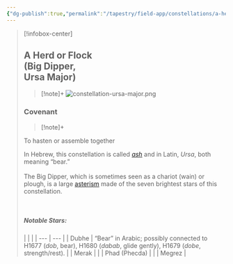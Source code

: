 ```yaml
---
{"dg-publish":true,"permalink":"/tapestry/field-app/constellations/a-herd-or-flock-big-dipper-ursa-major/","title":"A Herd or Flock (Big Dipper, Ursa Major)","tags":["covenants/constellations","mazzarot"],"dgHomeLink":true,"dgEnableSearch":true}
---
```


> [!infobox-center] 
> ## A Herd or Flock <br> (Big Dipper, <br>Ursa Major)
> > [!note]+
> ![constellation-ursa-major.png](/img/user/File%20Vault/Field%20App/constellation-ursa-major.png)
>  ### Covenant
>> [!note]+ 
>  <p class="note first">To hasten or assemble together</p>
><p class="note second"> In Hebrew, this constellation is called <a href="ash" data-href="ash" class="internal-link"><i>ash</i></a> and in Latin, <i>Ursa</i>, both meaning “bear.” 
><br><br>
>The Big Dipper, which is sometimes seen as a chariot (wain) or plough, is a large <a href="asterism" data-href="asterism" class="internal-link">asterism</a> made of the seven brightest stars of this constellation. </p>
> <br>
> 
> ##### Notable Stars:
> <p class="note first" p style="margin-bottom: 16px;">
><p class="note third">
>
 >|             |        |
| --- | --- |
> | Dubhe    | “Bear” in Arabic; possibly connected to H1677 (<i>dob</i>, bear), H1680 (<i>dabab</i>, glide gently), H1679 (<i>dobe</i>, strength/rest).    |
> | Merak  |                             |
> |   Phad (Phecda)   |                                 |
> | Megrez |